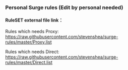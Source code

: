 ### Personal Surge rules (Edit by personal needed)



#### RuleSET external file link：  

Rules which needs Proxy:
https://raw.githubusercontent.com/stevenshea/surge-rules/master/Proxy.list

Rules which needs Direct:
https://raw.githubusercontent.com/stevenshea/surge-rules/master/Direct.list
